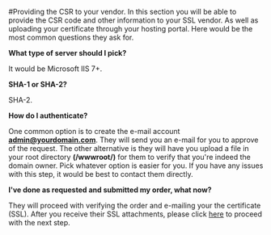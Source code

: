 #Providing the CSR to your vendor.
In this section you will be able to provide the CSR code and other information to your SSL vendor. As well as uploading your certificate through your hosting portal. Here would be the most common questions they ask for. 

**What type of server should I pick?**

It would be Microsoft IIS 7+.

**SHA-1 or SHA-2?** 

SHA-2.

**How do I authenticate?**

One common option is to create the e-mail account **admin@yourdomain.com**. They will send you an e-mail for you to approve of the request. The other alternative is they will have you upload a file in your root directory 
**(/wwwroot/)** for them to verify that you're indeed the domain owner. Pick whatever option is easier for you. If you have any issues with this step, it would be best to contact them directly. 

**I've done as requested and submitted my order, what now?**

They will proceed with verifying the order and e-mailing your the certificate (SSL). After you receive their SSL attachments, please click [here](https://www.gearhost.com/documentation/upload-certificate) to proceed with the next step.

